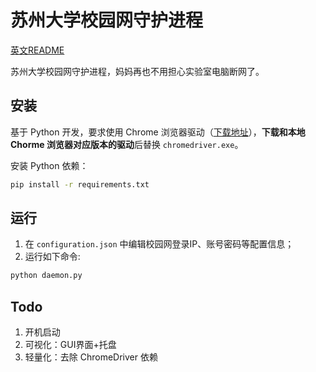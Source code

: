 # 苏州大学校园网守护进程

[英文README](README.en.md)

苏州大学校园网守护进程，妈妈再也不用担心实验室电脑断网了。

## 安装

基于 Python 开发，要求使用 Chrome 浏览器驱动（[下载地址](https://chromedriver.chromium.org/downloads)），**下载和本地 Chorme 浏览器对应版本的驱动**后替换 `chromedriver.exe`。

安装 Python 依赖：

```sh
pip install -r requirements.txt
```

## 运行
1. 在 `configuration.json` 中编辑校园网登录IP、账号密码等配置信息；
2. 运行如下命令:

```sh
python daemon.py
```

## Todo
1. 开机启动
2. 可视化：GUI界面+托盘
3. 轻量化：去除 ChromeDriver 依赖

